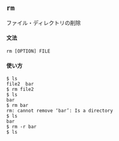 ## `rm`

ファイル・ディレクトリの削除

#### 文法

```
rm [OPTION] FILE
```

#### 使い方

```
$ ls
file2  bar
$ rm file2
$ ls
bar
$ rm bar
rm: cannot remove ‘bar’: Is a directory
$ ls
bar
$ rm -r bar
$ ls
```
